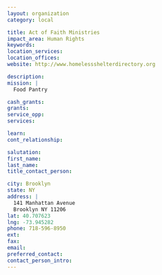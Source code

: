 ```yaml
---
layout: organization
category: local

title: Act of Faith Ministries
impact_area: Human Rights
keywords: 
location_services: 
location_offices: 
website: http://www.homelessshelterdirectory.org

description: 
mission: |
  Food Pantry

cash_grants: 
grants: 
service_opp: 
services: 

learn: 
cont_relationship: 

salutation: 
first_name: 
last_name: 
title_contact_person: 

city: Brooklyn
state: NY
address: |
  141 Manhattan Avenue  
  Brooklyn NY 11206
lat: 40.707623
lng: -73.945282
phone: 718-596-8950
ext: 
fax: 
email: 
preferred_contact: 
contact_person_intro: 
---
```

